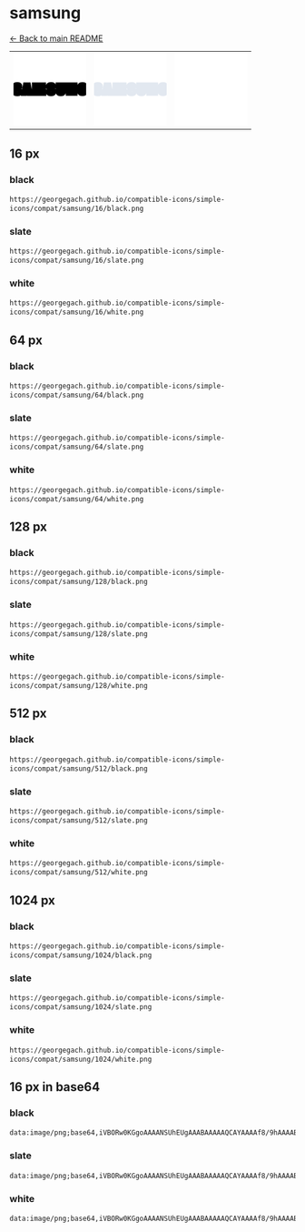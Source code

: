 # samsung

[← Back to main README](../../README.md)

<table><tr>
  <td><img src="./128/black.png" width="128" alt="samsung black icon" /></td>
  <td><img src="./128/slate.png" width="128" alt="samsung slate icon" /></td>
  <td><img src="./128/white.png" width="128" alt="samsung white icon" /></td>
</tr></table>

## 16 px

### black
```
https://georgegach.github.io/compatible-icons/simple-icons/compat/samsung/16/black.png
```

### slate
```
https://georgegach.github.io/compatible-icons/simple-icons/compat/samsung/16/slate.png
```

### white
```
https://georgegach.github.io/compatible-icons/simple-icons/compat/samsung/16/white.png
```

## 64 px

### black
```
https://georgegach.github.io/compatible-icons/simple-icons/compat/samsung/64/black.png
```

### slate
```
https://georgegach.github.io/compatible-icons/simple-icons/compat/samsung/64/slate.png
```

### white
```
https://georgegach.github.io/compatible-icons/simple-icons/compat/samsung/64/white.png
```

## 128 px

### black
```
https://georgegach.github.io/compatible-icons/simple-icons/compat/samsung/128/black.png
```

### slate
```
https://georgegach.github.io/compatible-icons/simple-icons/compat/samsung/128/slate.png
```

### white
```
https://georgegach.github.io/compatible-icons/simple-icons/compat/samsung/128/white.png
```

## 512 px

### black
```
https://georgegach.github.io/compatible-icons/simple-icons/compat/samsung/512/black.png
```

### slate
```
https://georgegach.github.io/compatible-icons/simple-icons/compat/samsung/512/slate.png
```

### white
```
https://georgegach.github.io/compatible-icons/simple-icons/compat/samsung/512/white.png
```

## 1024 px

### black
```
https://georgegach.github.io/compatible-icons/simple-icons/compat/samsung/1024/black.png
```

### slate
```
https://georgegach.github.io/compatible-icons/simple-icons/compat/samsung/1024/slate.png
```

### white
```
https://georgegach.github.io/compatible-icons/simple-icons/compat/samsung/1024/white.png
```

## 16 px in base64

### black
```
data:image/png;base64,iVBORw0KGgoAAAANSUhEUgAAABAAAAAQCAYAAAAf8/9hAAAABmJLR0QA/wD/AP+gvaeTAAAAfElEQVQ4je3Ouw3CQBBF0WODoQIQHRBQAM3Qj0Ur1EFKAhmEdMAnsbUsySBtQuzEN5l5d6TRY2R4KuxxxgovLDDBHBdsccMSCbOYV2wg4xHyjS5cLvZUuFy6KsI/UrTp0RQZPqinaPGMynU8/D2+Y40DdjhG7QanuI0Mzhfk2CPPyFnRYAAAAABJRU5ErkJggg==
```

### slate
```
data:image/png;base64,iVBORw0KGgoAAAANSUhEUgAAABAAAAAQCAYAAAAf8/9hAAAABmJLR0QA/wD/AP+gvaeTAAAAtUlEQVQ4je2QMUpDURBFz533vgHFUnEHKbKAbMb9iFtxHWlttNNC0MKUgaQQ4sxN8WOKdIJgk9PcYZjDhYET/4/ePlf3vevJpRuHNsrvK5uGNVHUs6LNnflq2jVUSnFmkxH5YsdM78uVDWvBBfCFNGAPAJa2GucC4qi8gAgAweX+4PxHBpA9SiL3qzzoHqNT3LmzjtTEEAYLZHB0f7iYUnqwuW3di216Jmlo0R7LOf37r574PTsb6U2UZu+jqwAAAABJRU5ErkJggg==
```

### white
```
data:image/png;base64,iVBORw0KGgoAAAANSUhEUgAAABAAAAAQCAYAAAAf8/9hAAAABmJLR0QA/wD/AP+gvaeTAAAAgUlEQVQ4je3Ouw3CAAyE4S/hkYIaxAYUGYBlsg9iFeagpYEOSkaAAgklpnEokKjT5Jess2Xp7hgZniIi9jhjjSeWmKDCBVvcsEKLeeoVdRERgQcWeGGWA+/cO5Q/4R3K3uAfbbbpjfr7azDFLhtUmRIoUu/Y4IAGR9RpdsrfyOB8AG1kIv1S2WsaAAAAAElFTkSuQmCC
```

